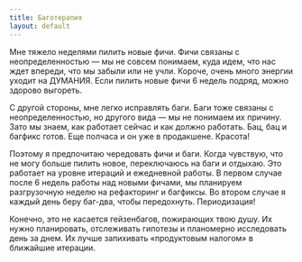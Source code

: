 ```yaml
---
title: Баготерапия
layout: default
---
```


Мне тяжело неделями пилить новые фичи. Фичи связаны с неопределенностью — мы не совсем понимаем, куда идем, что нас ждет впереди, что мы забыли или не учли. Короче, очень много энергии уходит на ДУМАНИЯ. Если пилить новые фичи 6 недель подряд, можно здорово выгореть.

С другой стороны, мне легко исправлять баги. Баги тоже связаны с неопределенностью, но другого вида — мы не понимаем их причину. Зато мы знаем, как работает сейчас и как должно работать. Бац, бац и багфикс готов. Еще полчаса и он уже в продакшене. Красота!

Поэтому я предпочитаю чередовать фичи и баги. Когда чувствую, что не могу больше пилить новое, переключаюсь на баги и отдыхаю. Это работает на уровне итераций и ежедневной работы. В первом случае после 6 недель работы над новыми фичами, мы планируем разгрузочную неделю на рефакторинг и багфиксы. Во втором случае я каждый день беру баг-два, чтобы передохнуть. Периодизация!

Конечно, это не касается гейзенбагов, пожирающих твою душу. Их нужно планировать, отслеживать гипотезы и планомерно исследовать день за днем. Их лучше запихивать «продуктовым налогом» в ближайшие итерации.
